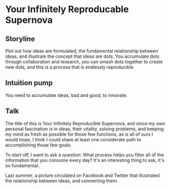 # Your Infinitely Reproducable Supernova
## Storyline
Plot out how ideas are formulated, the fundamental relationship between ideas, and illustrate the concept that ideas are dots. You accumulate dots through collaboration and research, you can smash dots together to create new dots, and this is a process that is endlessly reproducible. 

## Intuition pump
You need to accumulate ideas, bad and good, to innovate. 

## Talk
The title of this is Your Infinitely Reproducible Supernova, and since my own personal fascination is in ideas, their vitality, solving problems, and keeping my mind as fresh as possible for those few functions, as is all of ours I would hope, I think I could share at least one considerate path to accomplishing those few goals. 

To start off, I want to ask a question: What process helps you filter all of the information that you consume every day? It's an interesting thing to ask, it's so fundamental. 

Last summer, a picture circulated on Facebook and Twitter that illustrated the relationship between ideas, and connecting them. 

